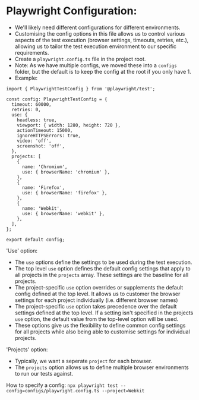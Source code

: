 # Playwright Configuration:

- We'll likely need different configurations for different environments.
- Customising the config options in this file allows us to control various aspects of the test execution (browser settings, timeouts, retries, etc.), allowing us to tailor the test execution environment to our specific requirements.
- Create a `playwright.config.ts` file in the project root.
- Note: As we have multiple configs, we moved these into a `configs` folder, but the default is to keep the config at the root if you only have 1.
- Example:

```
import { PlaywrightTestConfig } from '@playwright/test';

const config: PlaywrightTestConfig = {
  timeout: 60000,
  retries: 0,
  use: {
    headless: true,
    viewport: { width: 1280, height: 720 },
    actionTimeout: 15000,
    ignoreHTTPSErrors: true,
    video: 'off',
    screenshot: 'off',
  },
  projects: [
    {
      name: 'Chromium',
      use: { browserName: 'chromium' },
    },
    {
      name: 'Firefox',
      use: { browserName: 'firefox' },
    },
    {
      name: 'Webkit',
      use: { browserName: 'webkit' },
    },
  ],
};

export default config;
```

'Use' option:

- The `use` options define the settings to be used during the test execution.
- The top level `use` option defines the default config settings that apply to all projects in the `projects` array. These settings are the baseline for all projects.
- The project-specific `use` option overrides or supplements the default config defined at the top level. It allows us to customer the browser settings for each project individually (i.e. different browser names)
- The project-specific `use` option takes precedence over the default settings defined at the top level. If a setting isn't specified in the projects `use` option, the default value from the top-level option will be used.
- These options give us the flexibility to define common config settings for all projects while also being able to customise settings for individual projects.

'Projects' option:

- Typically, we want a seperate `project` for each browser.
- The `projects` option allows us to define multiple browser environments to run our tests against.

How to specify a config:
`npx playwright test --config=configs/playwright.config.ts --project=Webkit`
